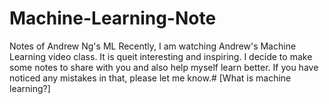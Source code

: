# Machine-Learning-Note
Notes of Andrew Ng's ML 
Recently, I am watching Andrew's Machine Learning video class. It is queit interesting and inspiring. I decide to make some notes 
to share with you and also help myself learn better. If you have noticed any mistakes in that, please let me know.#
[What is machine learning?]
